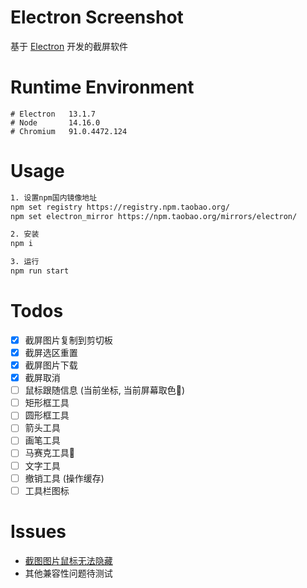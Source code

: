 # Electron Screenshot

基于 [Electron](https://www.electronjs.org/) 开发的截屏软件

# Runtime Environment

```
# Electron   13.1.7
# Node       14.16.0
# Chromium   91.0.4472.124
```

# Usage

```bash
1. 设置npm国内镜像地址
npm set registry https://registry.npm.taobao.org/
npm set electron_mirror https://npm.taobao.org/mirrors/electron/

2. 安装
npm i

3. 运行
npm run start
```

# Todos

- [x] 截屏图片复制到剪切板
- [x] 截屏选区重置
- [x] 截屏图片下载
- [x] 截屏取消
- [ ] 鼠标跟随信息 (当前坐标, 当前屏幕取色🤔) 
- [ ] 矩形框工具
- [ ] 圆形框工具
- [ ] 箭头工具
- [ ] 画笔工具
- [ ] 马赛克工具🤔
- [ ] 文字工具
- [ ] 撤销工具 (操作缓存)
- [ ] 工具栏图标

# Issues

- [截图图片鼠标无法隐藏](https://github.com/electron/electron/issues/7584)
- 其他兼容性问题待测试